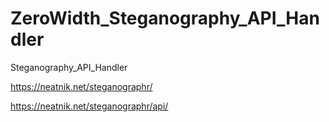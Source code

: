 # ZeroWidth_Steganography_API_Handler
Steganography_API_Handler


https://neatnik.net/steganographr/


https://neatnik.net/steganographr/api/
